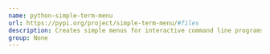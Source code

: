 ```yaml
---
name: python-simple-term-menu
url: https://pypi.org/project/simple-term-menu/#files
description: Creates simple menus for interactive command line programs.
group: None
---
```

